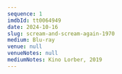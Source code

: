 ```yaml
---
sequence: 1
imdbId: tt0064949
date: 2024-10-16
slug: scream-and-scream-again-1970
medium: Blu-ray
venue: null
venueNotes: null
mediumNotes: Kino Lorber, 2019
---
```



